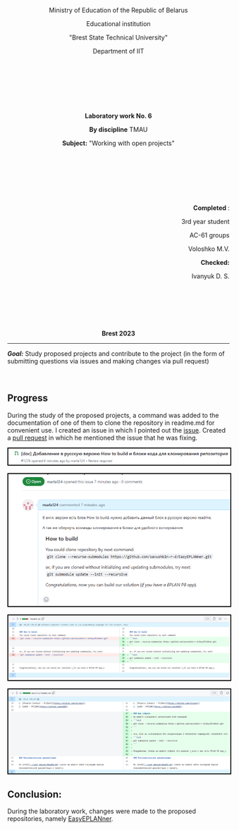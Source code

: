<p align="center">Ministry of Education of the Republic of Belarus</p>
<p align="center">Educational institution</p>
<p align="center">"Brest State Technical University"</p>
<p align="center">Department of IIT</p>
<br><br><br><br><br><br>
<p align="center"><strong>Laboratory work No. 6</strong></p>
<p align="center"><strong>By discipline</strong> TMAU</p>
<p align="center"><strong>Subject:</strong> "Working with open projects"</p>
<br><br><br><br><br><br>
<p align="right"><strong>Completed </strong>:</p>
<p align="right">3rd year student</p>
<p align="right">AC-61 groups</p>
<p align="right">Voloshko M.V.</p>
<p align="right"><strong>Checked:</strong></p>
<p align="right">Ivanyuk D. S.</p>
<br><br><br><br><br>
<p align="center"><strong>Brest 2023</strong></p>

---
***Goal:***
Study proposed projects and contribute to the project (in the form of submitting questions via issues and making changes via pull request)
<br><br><br>

## Progress
During the study of the proposed projects, a command was added to the documentation of one of them to clone the repository in readme.md for convenient use. I created an issue in which I pointed out the [issue](https://github.com/savushkin-r-d/EasyEPLANner/issues/1275). Created a [pull request](https://github.com/savushkin-r-d/EasyEPLANner/pull/1276) in which he mentioned the issue that he was fixing.

<p align="center"><img style='border:2px solid #000000'src="img/pull.png"/>
<p align="center"><img style='border:2px solid #000000'src="img/issue.png"/>
<p align="center"><img style='border:2px solid #000000'src="img/commit1.png"/>
<p align="center"><img style='border:2px solid #000000'src="img/commit2.png"/>


## Conclusion:
During the laboratory work, changes were made to the proposed repositories, namely [EasyEPLANner](https://github.com/savushkin-r-d/EasyEPLANner).
<br><br>
